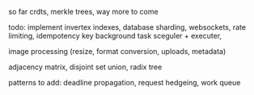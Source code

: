 so far crdts, merkle trees, way more to come

todo: implement invertex indexes, database sharding, websockets, rate limiting, idempotency key
background task sceguler + executer, 

image processing (resize, format conversion, uploads, metadata)

adjacency matrix, disjoint set union, radix tree


patterns to add: deadline propagation, request hedgeing, work queue


